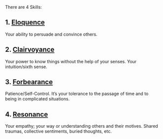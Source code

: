 There are 4 Skills:

## 1. [Eloquence](Eloquence.md)

Your ability to persuade and convince others.

## 2. [Clairvoyance](Clairvoyance.md)

Your power to know things without the help of your senses. Your intuition/sixth sense. 

## 3. [Forbearance](Forbearance.md)

Patience/Self-Control. It’s your tolerance to the passage of time and to being in complicated situations.

## 4. [Resonance](Resonance.md)

Your empathy; your way or understanding others and their motives. Shared traumas, collective sentiments, buried thoughts, etc.
